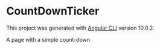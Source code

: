 # CountDownTicker

This project was generated with [Angular CLI](https://github.com/angular/angular-cli) version 10.0.2.

A page with a simple count-down
